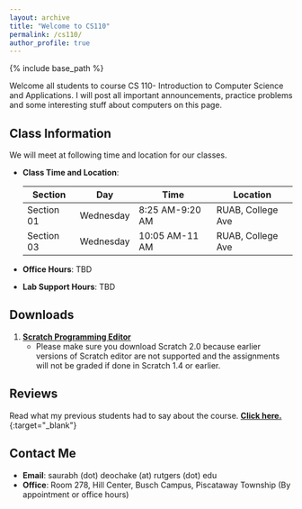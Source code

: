 ```yaml
---
layout: archive
title: "Welcome to CS110"
permalink: /cs110/
author_profile: true
---
```

{% include base_path %} 

Welcome all students to course CS 110- Introduction to Computer Science and Applications. I will post all important announcements, practice problems and some interesting stuff about computers on this page. 

## Class Information

We will meet at following time and location for our classes. 

* **Class Time and Location**:       

  | Section     | Day         | Time            | Location                   |
  | --------    | ------------| ----------------|--------------------------- |
  | Section 01  | Wednesday   | 8:25 AM-9:20 AM | RUAB, College Ave          |
  | Section 03  | Wednesday   | 10:05 AM-11 AM  | RUAB, College Ave          |


* **Office Hours**: TBD
* **Lab Support Hours**: TBD

## Downloads

1. [**Scratch Programming Editor**](https://scratch.mit.edu/download)
   * Please make sure you download Scratch 2.0 because earlier versions of Scratch editor are not supported and the assignments will not be graded if done in Scratch 1.4 or earlier. 
   
## Reviews

Read what my previous students had to say about the course. [**Click here.**](https://sirs.ctaar.rutgers.edu/index.php?survey%5Blastname%5D=Deochake&survey%5Bsemester%5D=&survey%5Byear%5D=&mode=name&submit=){:target="_blank"}

## Contact Me

* **Email**: saurabh (dot) deochake (at) rutgers (dot) edu
* **Office**: Room 278, Hill Center, Busch Campus, Piscataway Township (By appointment or office hours)
